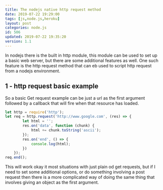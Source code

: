 ```yaml
---
title: The nodejs native http request method
date: 2019-07-22 19:29:00
tags: [js,node.js,heroku]
layout: post
categories: node.js
id: 506
updated: 2019-07-22 19:35:20
version: 1.1
---
```


In nodejs there is the built in http module, this module can be used to set up a basic web server, but there are some additional features as well. One such feature is the http request method that can eb used to script http request from a nodejs environment.

<!-- more -->

## 1 - http request basic example

So a basic Get request example can be just a url as the first argument followed by a callback that will fire when that resource has loaded.

```js
let http = require('http');
let req = http.request('http://www.google.com', (res) => {
        let html = '';
        res.on('data', function (chunk) {
            html += chunk.toString('ascii');
        });
        res.on('end', () => {
            console.log(html);
        })
    });
req.end();
```

This will work okay it most situations with just plain od get requests, but if I need to set some additional options, or do something involving a post request then there is a more complicated way of doing the same thing that involves giving an object as the first argument.
